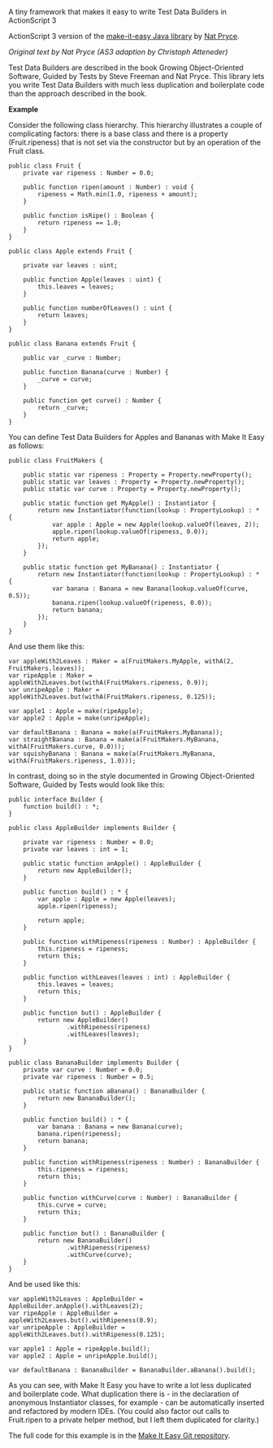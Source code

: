 A tiny framework that makes it easy to write Test Data Builders in ActionScript 3

ActionScript 3 version of the [make-it-easy Java library](http://code.google.com/p/make-it-easy/) by [Nat Pryce](http://www.natpryce.com/).

*Original text by Nat Pryce (AS3 adaption by Christoph Atteneder)*

Test Data Builders are described in the book Growing Object-Oriented Software, Guided by Tests by Steve Freeman and Nat Pryce. This library lets you write Test Data Builders with much less duplication and boilerplate code than the approach described in the book.

**Example**

Consider the following class hierarchy. This hierarchy illustrates a couple of complicating factors: there is a base class and there is a property (Fruit.ripeness) that is not set via the constructor but by an operation of the Fruit class.

    public class Fruit {
        private var ripeness : Number = 0.0;

        public function ripen(amount : Number) : void {
            ripeness = Math.min(1.0, ripeness + amount);
        }

        public function isRipe() : Boolean {
            return ripeness == 1.0;
        }
    }

    public class Apple extends Fruit {

        private var leaves : uint;

        public function Apple(leaves : uint) {
            this.leaves = leaves;
        }

        public function numberOfLeaves() : uint {
            return leaves;
        }
    }

    public class Banana extends Fruit {

        public var _curve : Number;

        public function Banana(curve : Number) {
            _curve = curve;
        }

        public function get curve() : Number {
            return _curve;
        }
    }
You can define Test Data Builders for Apples and Bananas with Make It Easy as follows:

    public class FruitMakers {

        public static var ripeness : Property = Property.newProperty();
        public static var leaves : Property = Property.newProperty();
        public static var curve : Property = Property.newProperty();

        public static function get MyApple() : Instantiator {
            return new Instantiator(function(lookup : PropertyLookup) : * {
                var apple : Apple = new Apple(lookup.valueOf(leaves, 2));
                apple.ripen(lookup.valueOf(ripeness, 0.0));
                return apple;
            });
        }

        public static function get MyBanana() : Instantiator {
            return new Instantiator(function(lookup : PropertyLookup) : * {
                var banana : Banana = new Banana(lookup.valueOf(curve, 0.5));
                banana.ripen(lookup.valueOf(ripeness, 0.0));
                return banana;
            });
        }
    }
And use them like this:

    var appleWith2Leaves : Maker = a(FruitMakers.MyApple, withA(2, FruitMakers.leaves));
    var ripeApple : Maker = appleWith2Leaves.but(withA(FruitMakers.ripeness, 0.9));
    var unripeApple : Maker = appleWith2Leaves.but(withA(FruitMakers.ripeness, 0.125));

    var apple1 : Apple = make(ripeApple);
    var apple2 : Apple = make(unripeApple);

    var defaultBanana : Banana = make(a(FruitMakers.MyBanana));
    var straightBanana : Banana = make(a(FruitMakers.MyBanana, withA(FruitMakers.curve, 0.0)));
    var squishyBanana : Banana = make(a(FruitMakers.MyBanana, withA(FruitMakers.ripeness, 1.0)));
In contrast, doing so in the style documented in Growing Object-Oriented Software, Guided by Tests would look like this:

    public interface Builder {
        function build() : *;
    }

    public class AppleBuilder implements Builder {

        private var ripeness : Number = 0.0;
        private var leaves : int = 1;

        public static function anApple() : AppleBuilder {
            return new AppleBuilder();
        }

        public function build() : * {
            var apple : Apple = new Apple(leaves);
            apple.ripen(ripeness);

            return apple;
        }

        public function withRipeness(ripeness : Number) : AppleBuilder {
            this.ripeness = ripeness;
            return this;
        }

        public function withLeaves(leaves : int) : AppleBuilder {
            this.leaves = leaves;
            return this;
        }

        public function but() : AppleBuilder {
            return new AppleBuilder()
                    .withRipeness(ripeness)
                    .withLeaves(leaves);
        }
    }

    public class BananaBuilder implements Builder {
        private var curve : Number = 0.0;
        private var ripeness : Number = 0.5;

        public static function aBanana() : BananaBuilder {
            return new BananaBuilder();
        }

        public function build() : * {
            var banana : Banana = new Banana(curve);
            banana.ripen(ripeness);
            return banana;
        }

        public function withRipeness(ripeness : Number) : BananaBuilder {
            this.ripeness = ripeness;
            return this;
        }

        public function withCurve(curve : Number) : BananaBuilder {
            this.curve = curve;
            return this;
        }

        public function but() : BananaBuilder {
            return new BananaBuilder()
                    .withRipeness(ripeness)
                    .withCurve(curve);
        }
    }
And be used like this:

    var appleWith2Leaves : AppleBuilder = AppleBuilder.anApple().withLeaves(2);
    var ripeApple : AppleBuilder = appleWith2Leaves.but().withRipeness(0.9);
    var unripeApple : AppleBuilder = appleWith2Leaves.but().withRipeness(0.125);

    var apple1 : Apple = ripeApple.build();
    var apple2 : Apple = unripeApple.build();

    var defaultBanana : BananaBuilder = BananaBuilder.aBanana().build();
As you can see, with Make It Easy you have to write a lot less duplicated and boilerplate code. What duplication there is - in the declaration of anonymous Instantiator classes, for example - can be automatically inserted and refactored by modern IDEs. (You could also factor out calls to Fruit.ripen to a private helper method, but I left them duplicated for clarity.)

The full code for this example is in the [Make It Easy Git repository](http://github.com/ripcurlx/make-it-easy-as3/tree/master/src/example/fruit/).